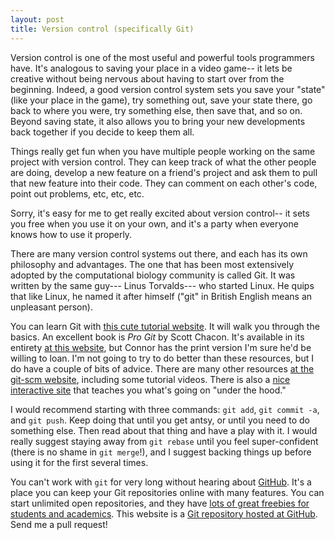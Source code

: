 ```yaml
---
layout: post
title: Version control (specifically Git)
---
```


Version control is one of the most useful and powerful tools programmers have.
It's analogous to saving your place in a video game-- it lets be creative without being nervous about having to start over from the beginning.
Indeed, a good version control system sets you save your "state" (like your place in the game), try something out, save your state there, go back to where you were, try something else, then save that, and so on.
Beyond saving state, it also allows you to bring your new developments back together if you decide to keep them all.

Things really get fun when you have multiple people working on the same project with version control.
They can keep track of what the other people are doing, develop a new feature on a friend's project and ask them to pull that new feature into their code.
They can comment on each other's code, point out problems, etc, etc, etc.

Sorry, it's easy for me to get really excited about version control-- it sets you free when you use it on your own, and it's a party when everyone knows how to use it properly.

There are many version control systems out there, and each has its own philosophy and advantages.
The one that has been most extensively adopted by the computational biology community is called Git.
It was written by the same guy--- Linus Torvalds--- who started Linux.
He quips that like Linux, he named it after himself ("git" in British English means an unpleasant person).

You can learn Git with [this cute tutorial website](https://try.github.io/).
It will walk you through the basics.
An excellent book is *Pro Git* by Scott Chacon.
It's available in its entirety [at this website](http://git-scm.com/book/), but Connor has the print version I'm sure he'd be willing to loan.
I'm not going to try to do better than these resources, but I do have a couple of bits of advice.
There are many other resources [at the git-scm website](http://git-scm.com/documentation), including some tutorial videos.
There is also a [nice interactive site](http://www.wei-wang.com/ExplainGitWithD3/#) that teaches you what's going on "under the hood."

I would recommend starting with three commands: `git add`, `git commit -a`, and `git push`.
Keep doing that until you get antsy, or until you need to do something else.
Then read about that thing and have a play with it.
I would really suggest staying away from `git rebase` until you feel super-confident (there is no shame in `git merge`!), and I suggest backing things up before using it for the first several times.

You can't work with `git` for very long without hearing about [GitHub](http://github.com/).
It's a place you can keep your Git repositories online with many features.
You can start unlimited open repositories, and they have [lots of great freebies for students and academics](https://github.com/blog/1840-improving-github-for-science).
This website is a [Git repository hosted at GitHub](https://github.com/fhcrcio/fhcrc.io).
Send me a pull request!
